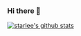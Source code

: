 ### Hi there 👋

<!--
**StarLeeHaut/StarLeeHaut** is a ✨ _special_ ✨ repository because its `README.md` (this file) appears on your GitHub profile.

Here are some ideas to get you started:

- 🔭 I’m currently working on ...
- 🌱 I’m currently learning ...
- 👯 I’m looking to collaborate on ...
- 🤔 I’m looking for help with ...
- 💬 Ask me about ...
- 📫 How to reach me: ...
- 😄 Pronouns: ...
- ⚡ Fun fact: ...
-->
[![starlee's github stats](https://github-readme-stats.vercel.app/api?username=StarLeeHaut)](https://github.com/anuraghazra/github-readme-stats)
